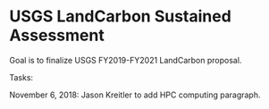 # USGS LandCarbon Sustained Assessment

Goal is to finalize USGS FY2019-FY2021 LandCarbon proposal.

Tasks:

November 6, 2018: Jason Kreitler to add HPC computing paragraph.
